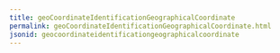 ```yaml
---
title: geoCoordinateIdentificationGeographicalCoordinate
permalink: geoCoordinateIdentificationGeographicalCoordinate.html
jsonid: geocoordinateidentificationgeographicalcoordinate
---
```

